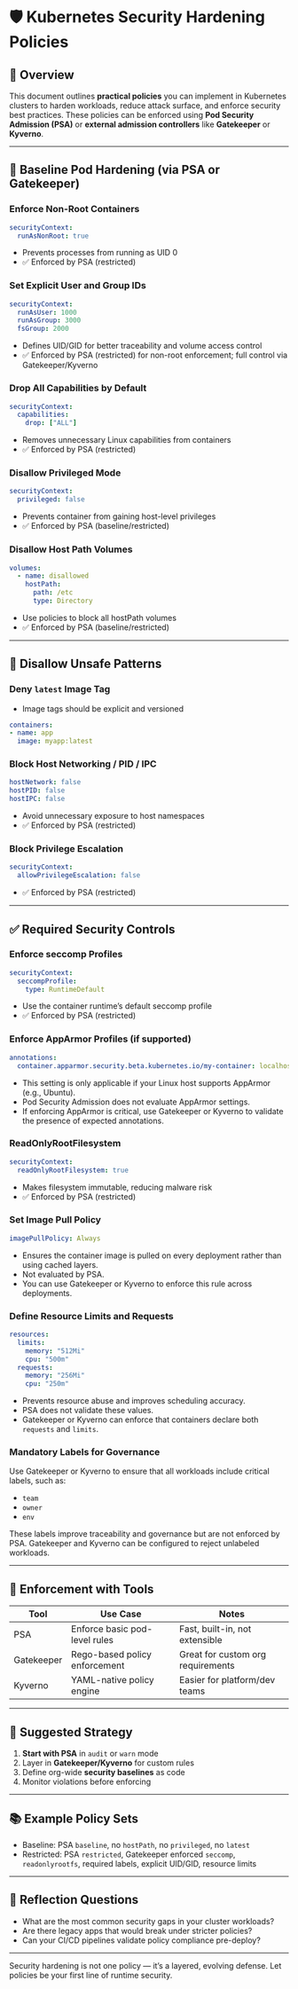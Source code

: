# 🛡️ Kubernetes Security Hardening Policies

## 📌 Overview

This document outlines **practical policies** you can implement in Kubernetes clusters to harden workloads, reduce attack surface, and enforce security best practices. These policies can be enforced using **Pod Security Admission (PSA)** or **external admission controllers** like **Gatekeeper** or **Kyverno**.

---

## 🔐 Baseline Pod Hardening (via PSA or Gatekeeper)

### Enforce Non-Root Containers

```yaml
securityContext:
  runAsNonRoot: true
```

- Prevents processes from running as UID 0
- ✅ Enforced by PSA (restricted)

### Set Explicit User and Group IDs

```yaml
securityContext:
  runAsUser: 1000
  runAsGroup: 3000
  fsGroup: 2000
```

- Defines UID/GID for better traceability and volume access control
- ✅ Enforced by PSA (restricted) for non-root enforcement; full control via Gatekeeper/Kyverno

### Drop All Capabilities by Default

```yaml
securityContext:
  capabilities:
    drop: ["ALL"]
```

- Removes unnecessary Linux capabilities from containers
- ✅ Enforced by PSA (restricted)

### Disallow Privileged Mode

```yaml
securityContext:
  privileged: false
```

- Prevents container from gaining host-level privileges
- ✅ Enforced by PSA (baseline/restricted)

### Disallow Host Path Volumes

```yaml
volumes:
  - name: disallowed
    hostPath:
      path: /etc
      type: Directory
```

- Use policies to block all hostPath volumes
- ✅ Enforced by PSA (baseline/restricted)

---

## 🚫 Disallow Unsafe Patterns

### Deny `latest` Image Tag

- Image tags should be explicit and versioned

```yaml
containers:
- name: app
  image: myapp:latest
```

### Block Host Networking / PID / IPC

```yaml
hostNetwork: false
hostPID: false
hostIPC: false
```

- Avoid unnecessary exposure to host namespaces
- ✅ Enforced by PSA (restricted)

### Block Privilege Escalation

```yaml
securityContext:
  allowPrivilegeEscalation: false
```

- ✅ Enforced by PSA (restricted)

---

## ✅ Required Security Controls

### Enforce seccomp Profiles

```yaml
securityContext:
  seccompProfile:
    type: RuntimeDefault
```

- Use the container runtime’s default seccomp profile
- ✅ Enforced by PSA (restricted)

### Enforce AppArmor Profiles (if supported)

```yaml
annotations:
  container.apparmor.security.beta.kubernetes.io/my-container: localhost/my-profile
```

- This setting is only applicable if your Linux host supports AppArmor (e.g., Ubuntu).
- Pod Security Admission does not evaluate AppArmor settings.
- If enforcing AppArmor is critical, use Gatekeeper or Kyverno to validate the presence of expected annotations.

### ReadOnlyRootFilesystem

```yaml
securityContext:
  readOnlyRootFilesystem: true
```

- Makes filesystem immutable, reducing malware risk
- ✅ Enforced by PSA (restricted)

### Set Image Pull Policy

```yaml
imagePullPolicy: Always
```

- Ensures the container image is pulled on every deployment rather than using cached layers.
- Not evaluated by PSA.
- You can use Gatekeeper or Kyverno to enforce this rule across deployments.

### Define Resource Limits and Requests

```yaml
resources:
  limits:
    memory: "512Mi"
    cpu: "500m"
  requests:
    memory: "256Mi"
    cpu: "250m"
```

- Prevents resource abuse and improves scheduling accuracy.
- PSA does not validate these values.
- Gatekeeper or Kyverno can enforce that containers declare both `requests` and `limits`.

### Mandatory Labels for Governance

Use Gatekeeper or Kyverno to ensure that all workloads include critical labels, such as:

- `team`
- `owner`
- `env`

These labels improve traceability and governance but are not enforced by PSA. Gatekeeper and Kyverno can be configured to reject unlabeled workloads.

---

## 🧩 Enforcement with Tools

| Tool       | Use Case                      | Notes                             |
| ---------- | ----------------------------- | --------------------------------- |
| PSA        | Enforce basic pod-level rules | Fast, built-in, not extensible    |
| Gatekeeper | Rego-based policy enforcement | Great for custom org requirements |
| Kyverno    | YAML-native policy engine     | Easier for platform/dev teams     |

---

## 🚀 Suggested Strategy

1. **Start with PSA** in `audit` or `warn` mode
2. Layer in **Gatekeeper/Kyverno** for custom rules
3. Define org-wide **security baselines** as code
4. Monitor violations before enforcing

---

## 📚 Example Policy Sets

- Baseline: PSA `baseline`, no `hostPath`, no `privileged`, no `latest`
- Restricted: PSA `restricted`, Gatekeeper enforced `seccomp`, `readonlyrootfs`, required labels, explicit UID/GID, resource limits

---

## 🧠 Reflection Questions

- What are the most common security gaps in your cluster workloads?
- Are there legacy apps that would break under stricter policies?
- Can your CI/CD pipelines validate policy compliance pre-deploy?

---

Security hardening is not one policy — it’s a layered, evolving defense. Let policies be your first line of runtime security.

